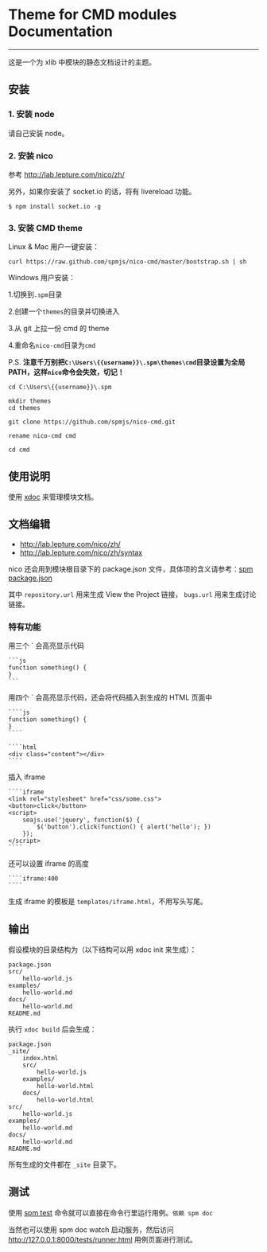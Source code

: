 # Theme for CMD modules Documentation

---

这是一个为 xlib 中模块的静态文档设计的主题。


## 安装


### 1. 安装 node

请自己安装 node。


### 2. 安装 nico

参考 http://lab.lepture.com/nico/zh/

另外，如果你安装了 socket.io 的话，将有 livereload 功能。

```
$ npm install socket.io -g
```

### 3. 安装 CMD theme

Linux & Mac 用户一键安装：

```
curl https://raw.github.com/spmjs/nico-cmd/master/bootstrap.sh | sh
```

Windows 用户安装：

1.切换到`.spm`目录

2.创建一个`themes`的目录并切换进入

3.从 git 上拉一份 cmd 的 theme

4.重命名`nico-cmd`目录为`cmd`

P.S. __注意千万别把`C:\Users\{{username}}\.spm\themes\cmd`目录设置为全局PATH，这样`nico`命令会失效，切记！__

```
cd C:\Users\{{username}}\.spm

mkdir themes
cd themes

git clone https://github.com/spmjs/nico-cmd.git

rename nico-cmd cmd

cd cmd
```

## 使用说明

使用 [xdoc](https://github.com/elover/xdoc) 来管理模块文档。

## 文档编辑

- http://lab.lepture.com/nico/zh/
- http://lab.lepture.com/nico/zh/syntax

nico 还会用到模块根目录下的 package.json 文件，具体项的含义请参考：[spm package.json](https://github.com/spmjs/spm/wiki/package.json)

其中 ``repository.url`` 用来生成 View the Project 链接， ``bugs.url`` 用来生成讨论链接。


### 特有功能

用三个 ` 会高亮显示代码

    ```js
    function something() {
    }
    ```

用四个 ` 会高亮显示代码，还会将代码插入到生成的 HTML 页面中

    ````js
    function something() {
    }
    ````

    ````html
    <div class="content"></div>
    ````

插入 iframe

    ````iframe
    <link rel="stylesheet" href="css/some.css">
    <button>click</button>
    <script>
        seajs.use('jquery', function($) {
            $('button').click(function() { alert('hello'); })
        });
    </script>
    ````

还可以设置 iframe 的高度

    ````iframe:400
    ````

生成 iframe 的模板是 `templates/iframe.html`，不用写头写尾。



## 输出

假设模块的目录结构为（以下结构可以用 xdoc init 来生成）：

```
package.json
src/
    hello-world.js
examples/
    hello-world.md
docs/
    hello-world.md
README.md
```

执行 `xdoc build` 后会生成：

```
package.json
_site/
    index.html
    src/
        hello-world.js
    examples/
        hello-world.html
    docs/
        hello-world.html
src/
    hello-world.js
examples/
    hello-world.md
docs/
    hello-world.md
README.md
```

所有生成的文件都在 `_site` 目录下。


## 测试

使用 [spm test](http://docs.spmjs.org/cli/test) 命令就可以直接在命令行里运行用例。`依赖 spm doc`

当然也可以使用 spm doc watch 启动服务，然后访问 http://127.0.0.1:8000/tests/runner.html 用例页面进行测试。
